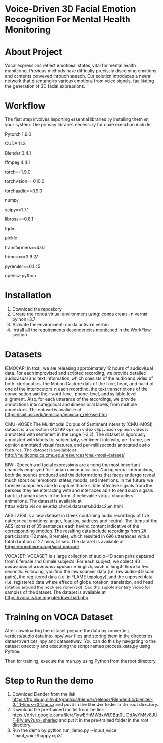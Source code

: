 # Voice-Driven 3D Facial Emotion Recognition For Mental Health Monitoring

# About Project

Vocal expressions reflect emotional states, vital for mental health monitoring. Previous methods have difficulty precisely discerning emotions and contents conveyed through speech. Our solution introduces a neural network that disentangles various emotions from voice signals, facilitating the generation of 3D facial expressions.

# Workflow

The first step involves importing essential libraries by installing them on your system. The primary libraries necessary for code execution include:

Pytorch 1.9.0

CUDA 11.3

Blender 3.4.1

ffmpeg 4.4.1

torch==1.9.0

torchvision==0.10.0

torchaudio==0.9.0

numpy

scipy==1.7.1

librosa==0.8.1

tqdm

pickle

transformers==4.6.1

trimesh==3.9.27

pyrender==0.1.45

opencv-python
   
# Installation

1.	Download the repository
2.	Create the conda virtual environment using: conda create -n verhm python=3.7
3.	Activate the environment: conda activate verhm
4.	Install all the requirements dependencies mentioned in the WorkFlow section

# Datasets

IEMOCAP: In total, we are releasing approximately 12 hours of audiovisual data. For each improvised and scripted recording, we provide detailed audiovisual and text information, which consists of the audio and video of both interlocutors, the Motion Capture data of the face, head, and hand of one of the interlocutors in each recording, the text transcriptions of the conversation and their word-level, phone-level, and syllable-level alignment. Also, for each utterance of the recordings, we provide annotations into categorical and dimensional labels, from multiple annotators. The dataset is avaliable at https://sail.usc.edu/iemocap/iemocap_release.htm

CMU-MOSEI: The Multimodal Corpus of Sentiment Intensity (CMU-MOSI) dataset is a collection of 2199 opinion video clips. Each opinion video is annotated with sentiment in the range [-3,3]. The dataset is rigorously annotated with labels for subjectivity, sentiment intensity, per-frame, per-opinion annotated visual features, and per-milliseconds annotated audio features. The dataset is available at http://multicomp.cs.cmu.edu/resources/cmu-mosi-dataset/

BIWI: Speech and facial expressions are among the most important channels employed for human communication. During verbal interactions, both the sounds produced and the deformations that faces undergo reveal much about our emotional states, moods, and intentions. In the future, we foresee computers able to capture those subtle affective signals from the persons they are interacting with and interfaces able to send such signals back to human users in the form of believable virtual characters' animations. The dataset is available at https://data.vision.ee.ethz.ch/cvl/datasets/b3dac2.en.html

AESI: AESI is a new dataset in Greek containing audio recordings of five categorical emotions: anger, fear, joy, sadness and neutral. The items of the AESI consist of 35 sentences each having content indicative of the corresponding emotion. The resulting data include recordings from 20 participants (12 male, 8 female), which resulted in 696 utterances with a total duration of 27 mins, 51 sec. The dataset is available at https://robotics.ntua.gr/aesi-dataset/

VOCASET: VOCASET is a large collection of audio-4D scan pairs captured from 6 female and 6 male subjects. For each subject, we collect 40 sequences of a sentence spoken in English, each of length three to five seconds. Following, you find the raw scanner data (i.e. raw audio-4D scan pairs), the registered data (i.e. in FLAME topology), and the unposed data (i.e. registered data where effects of global rotation, translation, and head rotation around the neck are removed). See the supplementary video for samples of the dataset. The dataset is available at https://voca.is.tue.mpg.de/download.php

# Training on VOCA Dataset

After downloading the dataset prepare the data by converting vertices/audio data into .npy/.wav files and storing them in the directories dataset/vertices_npy and dataset/wav. You can do this by navigating to the dataset directory and executing the script named process_data.py using Python.

Then for training, execute the main.py using Python from the root directory.

# Step to Run the demo

1.	Download Blender from the link https://ftp.nluug.nl/pub/graphics/blender/release/Blender3.4/blender-3.4.1-linux-x64.tar.xz and put it in the Blender folder in the root directory.
2.	Download the pre-trained model from the link https://drive.google.com/file/d/1ywEYhMWdxWk9Bqt0UIOdAyYM6v8JUF-K/view?usp=sharing and put it in the pre-trained folder in the root directory.
3.	Run the demo by python run_demo.py --input_voice "input_voice/happy.mp3"
